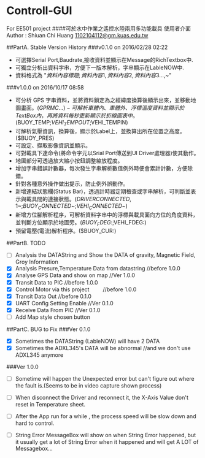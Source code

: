 # Controll-GUI
For EE501 project
####可於水中作業之遙控水陸兩用多功能載具 使用者介面
Author :  Shiuan Chi Huang
         1102104112@gm.kuas.edu.tw

##PartA. Stable Version History
###v0.1.0  on 2016/02/28 02:22
 - 可選擇Serial Port,Baudrate,接收資料並顯示在Message的RichTextbox中.
 - 可獨立分析出資料字串，方便下一版本解析，字串顯示在LableNOW中.
 - 資料格式為 "$資料內容標題;資料內容1,資料內容2,資料內容3...,$~"
 
###v1.0.0  on 2016/10/17 08:58
 - 可分析 GPS 字串資料，並將資料鎖定為之經緯度換算後顯示出來，並移動地圖畫面。($GPRMC...)
 - 可解析車體內、車體外、浮標溫度資料並顯示於TextBox內，再將資料每秒更新顯示於折線圖表中。($BUOY_TEMP;$VEHI_TEMPOUT;$VEHI_TEMPIN)
 - 可解析氣壓資訊，換算後，顯示於Label上，並換算出所在位置之高度。($BUOY_PRES)
 - 可設定、擷取影像資訊並顯示。
 - 可對載具下達命令(將命令字元以Srial Port傳送到UI Driver處理器)使其動作。
 - 地圖部分可透過放大縮小按鈕調整縮放程度。
 - 增加字串錯誤計數器，每次發生字串解析數值例外時便會累計計數，方便除錯。
 - 針對各種意外操作做出提示，防止例外誤動作。
 - 新增連結狀態欄(Status Bar)，透過計時器定期檢查或字串解析，可判斷並表示與載具間的連接狀態。($DRIVER CONNECTED,1$~;$BUOY_CONNECTED$~;$VEHI_CONNECTED$~)
 - 新增方位腳解析程序，可解析資料字串中的浮標與載具面向方位的角度資料，並判斷方位顯示於地圖旁。($BUOY_FDEG:;$VEHI_FDEG:)
 - 預留電壓(電流)解析程序。($BUOY_CUR:)

##PartB. TODO
 - [ ] Analysis the DATAString and Show the DATA of gravity, Magnetic Field, Groy Information 
 - [x] Analysis Presure,Temperature Data from datastring       //before 1.0.0
 - [x] Analyse GPS Data and show on map                        //Ver 1.0.0
 - [x] Transit Data to PIC                                     //before 1.0.0
 - [x] Control Motor via this project                          //before 1.0.0
 - [x] Transit Data Out                                        //before 0.1.0
 - [x] UART Config Setting Enable                              //Ver 0.1.0
 - [x] Receive Data From PIC                                   //Ver 0.1.0
 - [ ] Add Map style chosen button
 
##PartC. BUG to Fix
###Ver 0.1.0
 - [x] Sometimes the DATAString (LableNOW) will have 2 DATA
 - [x] Sometimes the ADXL345's DATA will be abnormal           //and we don't use ADXL345 anymore

###Ver 1.0.0
 - [ ] Sometime will happen the Unexpected error but can't figure out where the fault is.(Seems to be in video capture shown process)
 - [ ] When disconnect the Driver and reconnect it, the X-Axis Value don't reset in Temperature sheet.
 - [ ] After the App run for a while , the process speed will be slow down and hard to control.
 - [ ] String Error MessageBox will show on when String Error happened, but it usually get a lot of String Error when it happened and will get A LOT of Messagebox...
 
